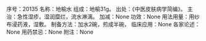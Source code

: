 序号：20135
名称：地榆水
组成：地榆31g。
出处：《中医皮肤病学简编》。
主治：急性湿疹，湿润糜烂，流水淋漓。
加减：None
功效：None
用法用量：用纱布浸药液，湿敷。
制备方法：加水2碗，煎成半碗，
临床应用：None
各家论述：None
用药禁忌：None
附注：None
